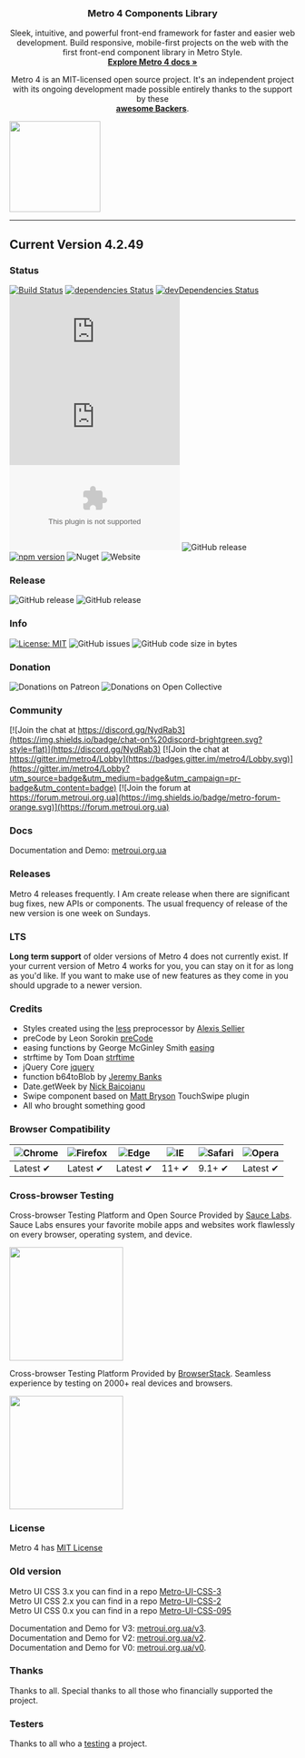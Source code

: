 <p align="center">
  <a href="https://metroui.org.ua/v4/">
    <img src="https://metroui.org.ua/images/logo4.png" alt="">
  </a>

  <h3 align="center">Metro 4 Components Library</h3>
</p>

<p align="center">
    Sleek, intuitive, and powerful front-end framework for faster and easier web development.
 Build responsive, mobile-first projects on the web with the first front-end component library in Metro Style.
    <br>
    <a href="https://metroui.org.ua/"><strong>Explore Metro 4 docs »</strong></a>
</p>

<p align="center">
Metro 4 is an MIT-licensed open source project. 
It's an independent project with its ongoing development made possible entirely thanks to the support by these
<br>
<a href="https://github.com/olton/Metro-UI-CSS/blob/master/BACKERS.md"><strong>awesome Backers</strong></a>.
</p>
<a href="https://www.patreon.com/metroui">
	<img src="https://c5.patreon.com/external/logo/become_a_patron_button@2x.png" width="160">
</a>
<br>
<hr>
 
## Current Version 4.2.49

### Status
[![Build Status](https://travis-ci.org/olton/Metro-UI-CSS.svg?branch=master)](https://travis-ci.org/olton/Metro-UI-CSS)
[![dependencies Status](https://david-dm.org/olton/Metro-UI-CSS/status.svg)](https://david-dm.org/olton/Metro-UI-CSS)
[![devDependencies Status](https://david-dm.org/olton/Metro-UI-CSS/dev-status.svg)](https://david-dm.org/olton/Metro-UI-CSS?type=dev)
[![CSS gzip size](http://img.badgesize.io/olton/Metro-UI-CSS/master/build/css/metro-all.min.css?compression=gzip&label=CSS+gzip)](https://github.com/olton/Metro-UI-CSS/blob/master/build/css/metro-all.min.css)
[![JS gzip size](http://img.badgesize.io/olton/Metro-UI-CSS/master/build/js/metro.min.js?compression=gzip&label=JS+gzip)](https://github.com/olton/Metro-UI-CSS/blob/master/build/js/metro.min.js)
[![Icons gzip size](http://img.badgesize.io/olton/Metro-UI-CSS/master/build/mif/metro.woff?compression=gzip&label=Icons+gzip)](https://github.com/olton/Metro-UI-CSS/tree/master/build/mif)
![GitHub release](https://img.shields.io/github/release/olton/Metro-UI-CSS.svg?color=darklime)
[![npm version](https://badge.fury.io/js/metro4.svg)](https://badge.fury.io/js/metro4)
![Nuget](https://img.shields.io/nuget/v/Metro4.svg?color=darklime)
![Website](https://img.shields.io/website/https/metroui.org.ua.svg)

### Release
![GitHub release](https://img.shields.io/github/v/release/olton/Metro-UI-CSS)
![GitHub release](https://img.shields.io/github/v/release/olton/Metro-UI-CSS?include_prereleases&label=pre-release)

###  Info
[![License: MIT](https://img.shields.io/badge/License-MIT-blue.svg?style=flat)](https://github.com/olton/Metro-UI-CSS/blob/master/LICENSE)
![GitHub issues](https://img.shields.io/github/issues-raw/olton/Metro-UI-CSS.svg)
![GitHub code size in bytes](https://img.shields.io/github/languages/code-size/olton/Metro-UI-CSS.svg)

### Donation

![Donations on Patreon](https://img.shields.io/badge/Patreon-$119-red.svg)
![Donations on Open Collective](https://img.shields.io/badge/OpenCollective-$0-darklime.svg)

### Community

[![Join the chat at https://discord.gg/NydRab3](https://img.shields.io/badge/chat-on%20discord-brightgreen.svg?style=flat)](https://discord.gg/NydRab3)
[![Join the chat at https://gitter.im/metro4/Lobby](https://badges.gitter.im/metro4/Lobby.svg)](https://gitter.im/metro4/Lobby?utm_source=badge&utm_medium=badge&utm_campaign=pr-badge&utm_content=badge)
[![Join the forum at https://forum.metroui.org.ua](https://img.shields.io/badge/metro-forum-orange.svg)](https://forum.metroui.org.ua)


### Docs

 Documentation and Demo: [metroui.org.ua](https://metroui.org.ua/)   

### Releases

Metro 4 releases frequently. I Am create release when there are significant bug fixes, new APIs or components.
The usual frequency of release of the new version is one week on Sundays.

### LTS
**Long term support** of older versions of Metro 4 does not currently exist. 
If your current version of Metro 4 works for you, you can stay on it for as long as you'd like. 
If you want to make use of new features as they come in you should upgrade to a newer version.

### Credits
- Styles created using the [less](http://lesscss.org) preprocessor by  [Alexis Sellier](https://github.com/cloudhead)
- preCode by Leon Sorokin [preCode](https://github.com/leeoniya/preCode.js)
- easing functions by George McGinley Smith [easing](http://gsgd.co.uk/sandbox/jquery/easing/)
- strftime by Tom Doan [strftime](https://github.com/thdoan/strftime)
- jQuery Core [jquery](https://jquery.com/)
- function b64toBlob by [Jeremy Banks](http://stackoverflow.com/users/1114/jeremy-banks)
- Date.getWeek by [Nick Baicoianu](http://www.epoch-calendar.com)
- Swipe component based on [Matt Bryson](https://github.com/mattbryson/TouchSwipe-Jquery-Plugin)  TouchSwipe plugin
- All who brought something good 

### Browser Compatibility
![Chrome](https://raw.github.com/alrra/browser-logos/master/src/chrome/chrome_48x48.png) | ![Firefox](https://raw.github.com/alrra/browser-logos/master/src/firefox/firefox_48x48.png) | ![Edge](https://raw.github.com/alrra/browser-logos/master/src/edge/edge_48x48.png) | ![IE](https://raw.github.com/alrra/browser-logos/master/src/archive/internet-explorer_9-11/internet-explorer_9-11_48x48.png) | ![Safari](https://raw.github.com/alrra/browser-logos/master/src/safari/safari_48x48.png) | ![Opera](https://raw.github.com/alrra/browser-logos/master/src/opera/opera_48x48.png)
--- | --- | --- | --- | --- | --- |
Latest ✔ | Latest ✔ | Latest ✔ | 11+ ✔ | 9.1+ ✔ | Latest ✔ |

### Cross-browser Testing
Cross-browser Testing Platform and Open Source Provided by [Sauce Labs](https://saucelabs.com).
Sauce Labs ensures your favorite mobile apps and websites work flawlessly on every browser, operating system, and device.
<p>
<a href="https://saucelabs.com"><img src="https://metroui.org.ua/images/Sauce-Labs_Horiz_Red-Grey_RGB_200x28.png" width="200"></a>
</p>

Cross-browser Testing Platform Provided by [BrowserStack](https://www.browserstack.com/).
Seamless experience by testing on 2000+ real devices and browsers.
<p>
<a href="https://www.browserstack.com/"><img src="https://metroui.org.ua/images/Browserstack-logo.svg" width="200"></a>
</p>

### License
Metro 4 has [MIT License](https://github.com/olton/Metro-UI-CSS/blob/master/LICENSE)

### Old version
Metro UI CSS 3.x you can find in a repo [Metro-UI-CSS-3](https://github.com/olton/Metro-UI-CSS-3)     
Metro UI CSS 2.x you can find in a repo [Metro-UI-CSS-2](https://github.com/olton/Metro-UI-CSS-2)     
Metro UI CSS 0.x you can find in a repo [Metro-UI-CSS-095](https://github.com/olton/Metro-UI-CSS-095) 

 Documentation and Demo for V3: [metroui.org.ua/v3](https://metroui.org.ua/v3/).   
 Documentation and Demo for V2: [metroui.org.ua/v2](https://metroui.org.ua/v2/).   
 Documentation and Demo for V0: [metroui.org.ua/v0](https://metroui.org.ua/v0/).   

### Thanks
Thanks to all. Special thanks to all those who financially supported the project.    

### Testers
Thanks to all who a [testing](https://github.com/olton/Metro-UI-CSS/blob/master/TESTERS.md) a project. 

